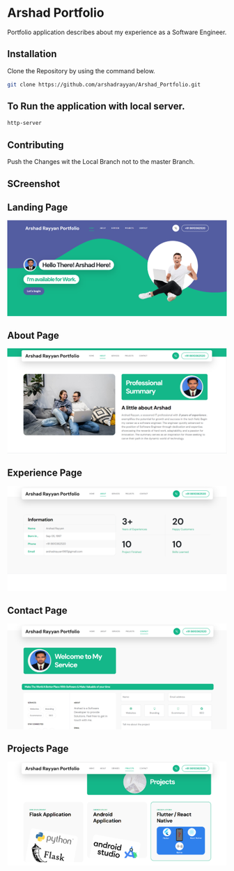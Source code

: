 # Arshad Portfolio

Portfolio application describes about my experience as a Software Engineer.

## Installation

Clone the Repository by using the command below.

```bash
git clone https://github.com/arshadrayyan/Arshad_Portfolio.git
```

## To Run the application with local server.

```bash
http-server
```

## Contributing

Push the Changes wit the Local Branch not to the master Branch.

## SCreenshot   


## Landing Page
![Landing Page](/ScreenShots/FIrst%20Page.png?raw=true "Welcome Page")

## About Page
![About Page](/ScreenShots/About%20Page.png?raw=true "About Page")

## Experience Page
![Experience Page](/ScreenShots/Experience%20Page.png?raw=true "Experience Page")

## Contact Page
![Contacts Page](/ScreenShots/Contacts%20Page.png?raw=true "Contacts Page")

## Projects Page
![Projects Page](/ScreenShots/Projects%20Page.png?raw=true "Projects Page")
